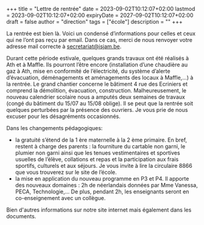 +++
title       = "Lettre de rentrée"
date        = 2023-09-02T10:12:07+02:00
lastmod     = 2023-09-02T10:12:07+02:00
expiryDate  = 2027-09-02T10:12:07+02:00
draft       = false
author      = "direction"
tags        = ["école"]
description = ""
+++

La rentrée est bien là. Voici un condensé d’informations pour celles et ceux qui ne l’ont pas reçu par email. Dans ce cas, merci de nous renvoyer votre adresse mail correcte à secretariat@isjam.be.

Durant cette période estivale, quelques grands travaux ont été réalisés à Ath et à Maffle. Ils pourront l’être encore (installation d’une chaudière au gaz à Ath, mise en conformité de l’électricité, du système d’alerte d’évacuation, déménagements et aménagements des locaux à Maffle,...) à la rentrée. Le grand chantier concerne le bâtiment 4 rue des Ecriniers et comprend la démolition, évacuation, construction. Malheureusement, le nouveau calendrier scolaire nous a amputés deux semaines de travaux (congé du bâtiment du 15/07 au 15/08 oblige). Il se peut que la rentrée soit quelques perturbées par la présence des ouvriers. Je vous prie de nous excuser pour les désagréments occasionnés.

Dans les changements pédagogiques:

- la gratuité s’étend de la 1 ère maternelle à la 2 ème primaire. En bref, restent à charge des parents : la fourniture du cartable non garni, le plumier non garni ainsi que les tenues vestimentaires et sportives usuelles de l’élève, collations et repas et la participation aux frais sportifs, culturels et aux séjours. Je vous invite à lire la circulaire 8866 que vous trouverez sur le site de l’école.
- la mise en application du nouveau programme en P3 et P4. Il apporte des nouveaux domaines : 2h de néerlandais données par Mme Vanessa, PECA, Technologie,... De plus, pendant 2h, les enseignants seront en co-enseignement avec un collègue.

Bien d'autres informations sur notre site internet mais également dans les documents.
